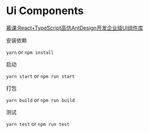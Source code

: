 # Ui Components
[慕课:React+TypeScript高仿AntDesign开发企业级UI组件库](https://coding.imooc.com/class/428.html)

安装依赖

`yarn` or `npm install`

启动

`yarn start` or `npm run start`

打包

`yarn build` or `npm run build`

测试

`yarn test` or `npm run test`



